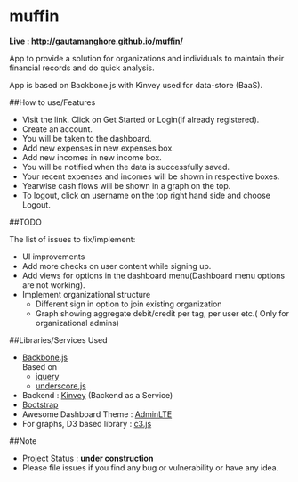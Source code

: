 muffin
======
__Live : http://gautamanghore.github.io/muffin/__


App to provide a solution for organizations and individuals to maintain their financial records and do quick analysis.

App is based on Backbone.js with Kinvey used for data-store (BaaS).

##How to use/Features

 - Visit the link. Click on Get Started or Login(if already registered).
 - Create an account.
 - You will be taken to the dashboard.
 - Add new expenses in new expenses box.
 - Add new incomes in new income box.
 - You will be notified when the data is successfully saved.
 - Your recent expenses and incomes will be shown in respective boxes.
 - Yearwise cash flows will be shown in a graph on the top.
 - To logout, click on username on the top right hand side and choose Logout.

##TODO

 The list of issues to fix/implement:
 
 - UI improvements
 - Add more checks on user content while signing up.
 - Add views for options in the dashboard menu(Dashboard menu options are not working).
 - Implement organizational structure
   + Different sign in option to join existing organization
   + Graph showing aggregate debit/credit per tag, per user etc.( Only for organizational admins)

##Libraries/Services Used
 
 - [Backbone.js](http://backbonejs.org/)<br/>
   Based on
   + [jquery](https://jquery.com/)
   + [underscore.js](http://underscorejs.org/)
 - Backend : [Kinvey](http://www.kinvey.com/) (Backend as a Service)
 - [Bootstrap](http://getbootstrap.com/)
 - Awesome Dashboard Theme : [AdminLTE](https://github.com/almasaeed2010/AdminLTE)
 - For graphs, D3 based library : [c3.js](http://c3js.org/)

##Note

 - Project Status : __under construction__
 - Please file issues if you find any bug or vulnerability or have any idea.